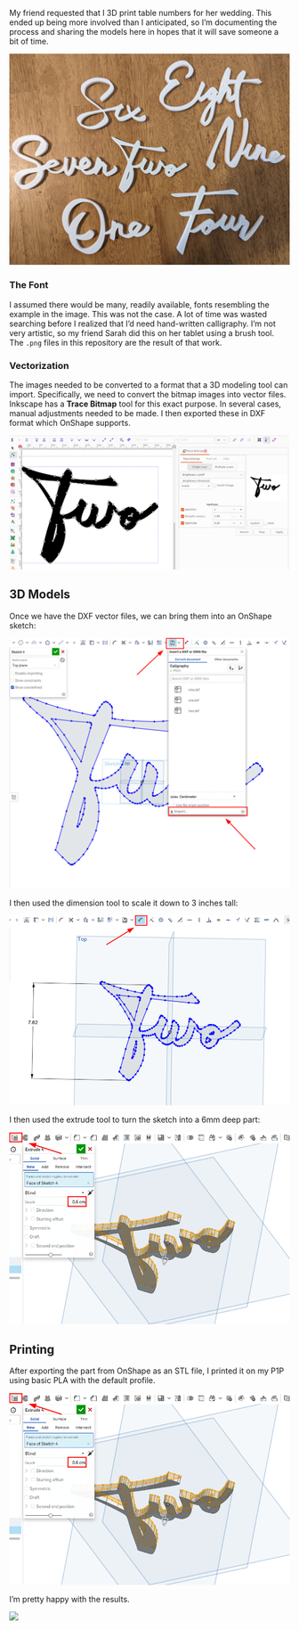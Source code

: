 My friend requested that I 3D print table numbers for her wedding. This ended up being more involved than I anticipated, so I’m documenting the process and sharing the models here in hopes that it will save someone a bit of time.

![](images/output.jpg)

### The Font

I assumed there would be many, readily available, fonts resembling the example in the image. This was not the case. A lot of time was wasted searching before I realized that I’d need hand-written calligraphy. I’m not very artistic, so my friend Sarah did this on her tablet using a brush tool. The `.png` files in this repository are the result of that work.

### Vectorization

The images needed to be converted to a format that a 3D modeling tool can import. Specifically, we need to convert the bitmap images into vector files. Inkscape has a **Trace Bitmap** tool for this exact purpose. In several cases, manual adjustments needed to be made. I then exported these in DXF format which OnShape supports.

![](images/inkscape.png)

## 3D Models

Once we have the DXF vector files, we can bring them into an OnShape sketch:

![](images/onshape_01.png)

I then used the dimension tool to scale it down to 3 inches tall:

![](images/onshape_02.png)

I then used the extrude tool to turn the sketch into a 6mm deep part:

![](images/onshape_03.png)

## Printing

After exporting the part from OnShape as an STL file, I printed it on my P1P using basic PLA with the default profile.

![](images/bambustudio.png)

I’m pretty happy with the results.

![](images/two.jpg)
